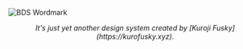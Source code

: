 ![BDS Wordmark](https://user-images.githubusercontent.com/94678583/207054680-c32cee9e-e19c-487f-b602-92fd24da2185.png)

<p align="center"><i>It's just yet another design system created by [Kuroji Fusky](https://kurofusky.xyz).</i></p>
